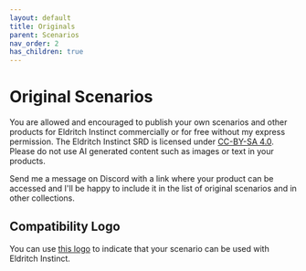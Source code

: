 ```yaml
---
layout: default
title: Originals
parent: Scenarios
nav_order: 2
has_children: true
---
```


# Original Scenarios

You are allowed and encouraged to publish your own scenarios and other products for Eldritch Instinct commercially or for free without my express permission. The Eldritch Instinct SRD is licensed under [CC-BY-SA 4.0](https://creativecommons.org/licenses/by-sa/4.0). Please do not use AI generated content such as images or text in your products.

Send me a message on Discord with a link where your product can be accessed and I'll be happy to include it in the list of original scenarios and in other collections.

## Compatibility Logo

You can use [this logo](https://drive.google.com/file/d/1CVwK67pTm_y7IEDsBzobNCj2qnV0GPqS/view?usp=sharing) to indicate that your scenario can be used with Eldritch Instinct.